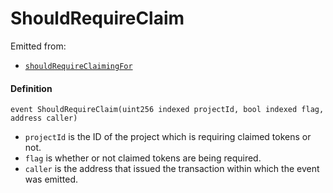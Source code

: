 # ShouldRequireClaim

Emitted from:

- [`shouldRequireClaimingFor`](/dev/api/contracts/jbtokenstore/write/shouldrequireclaimingfor.md)

#### Definition

```
event ShouldRequireClaim(uint256 indexed projectId, bool indexed flag, address caller)
```

- `projectId` is the ID of the project which is requiring claimed tokens or not.
- `flag` is whether or not claimed tokens are being required.
- `caller` is the address that issued the transaction within which the event was emitted.
